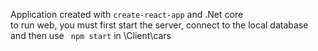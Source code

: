 Application created with <code>create-react-app</code>  and .Net core <br/>
to run web, you must first start the server, connect to the local database
and then use <code> npm start</code> in \Client\cars
